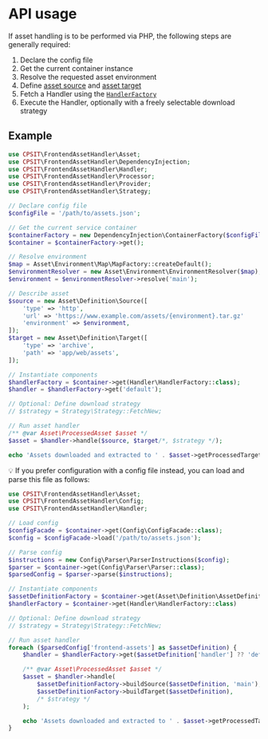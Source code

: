 # API usage

If asset handling is to be performed via PHP, the following steps are generally required:

1. Declare the config file
2. Get the current container instance
3. Resolve the requested asset environment
4. Define [asset source](../config/source.md) and [asset target](../config/target.md)
5. Fetch a Handler using the [`HandlerFactory`](../../src/Handler/HandlerFactory.php)
6. Execute the Handler, optionally with a freely selectable download strategy

## Example

```php
use CPSIT\FrontendAssetHandler\Asset;
use CPSIT\FrontendAssetHandler\DependencyInjection;
use CPSIT\FrontendAssetHandler\Handler;
use CPSIT\FrontendAssetHandler\Processor;
use CPSIT\FrontendAssetHandler\Provider;
use CPSIT\FrontendAssetHandler\Strategy;

// Declare config file
$configFile = '/path/to/assets.json';

// Get the current service container
$containerFactory = new DependencyInjection\ContainerFactory($configFile);
$container = $containerFactory->get();

// Resolve environment
$map = Asset\Environment\Map\MapFactory::createDefault();
$environmentResolver = new Asset\Environment\EnvironmentResolver($map);
$environment = $environmentResolver->resolve('main');

// Describe asset
$source = new Asset\Definition\Source([
    'type' => 'http',
    'url' => 'https://www.example.com/assets/{environment}.tar.gz'
    'environment' => $environment,
]);
$target = new Asset\Definition\Target([
    'type' => 'archive',
    'path' => 'app/web/assets',
]);

// Instantiate components
$handlerFactory = $container->get(Handler\HandlerFactory::class);
$handler = $handlerFactory->get('default');

// Optional: Define download strategy
// $strategy = Strategy\Strategy::FetchNew;

// Run asset handler
/** @var Asset\ProcessedAsset $asset */
$asset = $handler->handle($source, $target/*, $strategy */);

echo 'Assets downloaded and extracted to ' . $asset->getProcessedTargetPath();
```

💡 If you prefer configuration with a config file instead, you can load
and parse this file as follows:

```php
use CPSIT\FrontendAssetHandler\Asset;
use CPSIT\FrontendAssetHandler\Config;
use CPSIT\FrontendAssetHandler\Handler;

// Load config
$configFacade = $container->get(Config\ConfigFacade::class);
$config = $configFacade->load('/path/to/assets.json');

// Parse config
$instructions = new Config\Parser\ParserInstructions($config);
$parser = $container->get(Config\Parser\Parser::class);
$parsedConfig = $parser->parse($instructions);

// Instantiate components
$assetDefinitionFactory = $container->get(Asset\Definition\AssetDefinitionFactory::class);
$handlerFactory = $container->get(Handler\HandlerFactory::class)

// Optional: Define download strategy
// $strategy = Strategy\Strategy::FetchNew;

// Run asset handler
foreach ($parsedConfig['frontend-assets'] as $assetDefinition) {
    $handler = $handlerFactory->get($assetDefinition['handler'] ?? 'default');

    /** @var Asset\ProcessedAsset $asset */
    $asset = $handler->handle(
        $assetDefinitionFactory->buildSource($assetDefinition, 'main'),
        $assetDefinitionFactory->buildTarget($assetDefinition),
        /* $strategy */
    );

    echo 'Assets downloaded and extracted to ' . $asset->getProcessedTargetPath();
}
```
